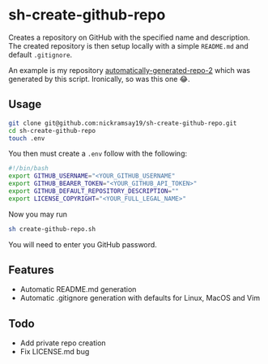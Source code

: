 # sh-create-github-repo

Creates a repository on GitHub with the specified name and description. The created repository is then setup locally with a simple `README.md` and default `.gitignore`.

An example is my repository [automatically-generated-repo-2](https://github.com/nickramsay19/automatically-generated-repo-2) which was generated by this script. Ironically, so was this one 😂.

## Usage
```sh
git clone git@github.com:nickramsay19/sh-create-github-repo.git
cd sh-create-github-repo
touch .env
```

You then must create a `.env` follow with the following:
```sh
#!/bin/bash
export GITHUB_USERNAME="<YOUR_GITHUB_USERNAME"
export GITHUB_BEARER_TOKEN="<YOUR_GITHUB_API_TOKEN>"
export GITHUB_DEFAULT_REPOSITORY_DESCRIPTION=""
export LICENSE_COPYRIGHT="<YOUR_FULL_LEGAL_NAME>"
```

Now you may run
```sh
sh create-github-repo.sh
```

You will need to enter you GitHub password.

## Features
* Automatic README.md generation
* Automatic .gitignore generation with defaults for Linux, MacOS and Vim

## Todo
* Add private repo creation 
* Fix LICENSE.md bug
